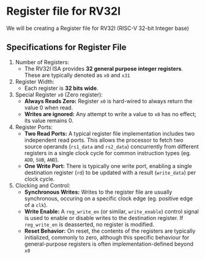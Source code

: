 # Register file for RV32I
We will be creating a Register file for RV32I (RISC-V 32-bit Integer base)

## Specifications for Register File
1. Number of Registers:
    * The RV32I ISA provides **32 general purpose integer registers**. These are typically denoted as `x0` and `x31`
2. Register Width:
    * Each register is **32 bits wide**.
3. Special Register `x0` (Zero register):
    * **Always Reads Zero:** Register `x0` is hard-wired to always return the value 0 when read.
    * **Writes are ignored:** Any attempt to write a value to `x0` has no effect; its value remains 0.
4. Register Ports:
    * **Two Read Ports:** A typical register file implementation includes two independent read ports. This allows the processor to fetch two source operands (`rs1_data` and `rs2_data`) concurrently from different registers in a single clock cycle for common instruction types (eg. `ADD`, `SUB`, `AND`).
    * **One Write Port:** There is typically one write port, enabling a single destination register (`rd`) to be updated with a result (`write_data`) per clock cycle.
5. Clocking and Control:
    * **Synchronous Writes:** Writes to the register file are usually synchronous, occuring on a specific clock edge (eg. positive edge of a `clk`).
    * **Write Enable:** A `reg_write_en` (or similar, `write_enable`) control signal is used to enable or disable writes to the destination register. If `reg_write_en` is deasserted, no register is modified.
    * **Reset Behavior:** On reset, the contents of the registers are typically initialized, commonly to zero, although this specific behaviour for general-purpose registers is often implementation-defined beyond `x0`
